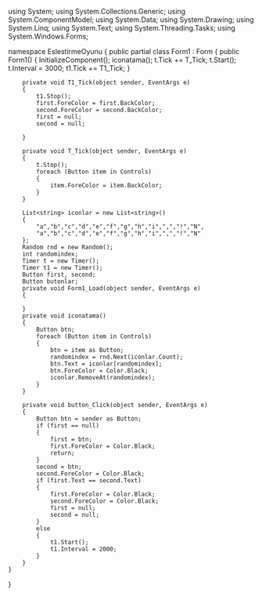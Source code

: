 using System;
using System.Collections.Generic;
using System.ComponentModel;
using System.Data;
using System.Drawing;
using System.Linq;
using System.Text;
using System.Threading.Tasks;
using System.Windows.Forms;

namespace EslestirmeOyunu
{
    public partial class Form1 : Form
    {
        public Form1()
        {
            InitializeComponent();
            iconatama();
            t.Tick += T_Tick;
            t.Start();
            t.Interval = 3000;
            t1.Tick += T1_Tick;
        }

        private void T1_Tick(object sender, EventArgs e)
        {
            t1.Stop();
            first.ForeColor = first.BackColor;
            second.ForeColor = second.BackColor;
            first = null;
            second = null;

        }

        private void T_Tick(object sender, EventArgs e)
        {
            t.Stop();
            foreach (Button item in Controls)
            {
                item.ForeColor = item.BackColor;
            }
        }

        List<string> iconlar = new List<string>()
        {
            "a","b","c","d","e","f","g","h","i",",","!","N",
            "a","b","c","d","e","f","g","h","i",",","!","N"
        };
        Random rnd = new Random();
        int randomindex;
        Timer t = new Timer();
        Timer t1 = new Timer();
        Button first, second;
        Button butonlar;
        private void Form1_Load(object sender, EventArgs e)
        {
           
        }
        private void iconatama()
        {
            Button btn;
            foreach (Button item in Controls)
            {
                btn = item as Button;
                randomindex = rnd.Next(iconlar.Count);
                btn.Text = iconlar[randomindex];
                btn.ForeColor = Color.Black;
                iconlar.RemoveAt(randomindex);
            }
        }

        private void button_Click(object sender, EventArgs e)
        {
            Button btn = sender as Button;
            if (first == null)
            {
                first = btn;
                first.ForeColor = Color.Black;
                return;
            }
            second = btn;
            second.ForeColor = Color.Black;
            if (first.Text == second.Text)
            {
                first.ForeColor = Color.Black;
                second.ForeColor = Color.Black;
                first = null;
                second = null;
            }
            else
            { 
                t1.Start();
                t1.Interval = 2000;
            }
        }
    }
}

